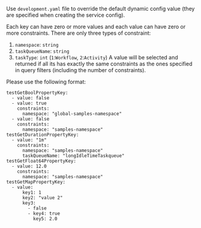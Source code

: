 Use `development.yaml` file to override the default dynamic config value (they are specified
when creating the service config).

Each key can have zero or more values and each value can have zero or more
constraints. There are only three types of constraint:
1. `namespace`: `string`
2. `taskQueueName`: `string`
3. `taskType`: `int` (`1`:`Workflow`, `2`:`Activity`)
   A value will be selected and returned if all its has exactly the same constraints
   as the ones specified in query filters (including the number of constraints).

Please use the following format:
```
testGetBoolPropertyKey:
  - value: false
  - value: true
    constraints:
      namespace: "global-samples-namespace"
  - value: false
    constraints:
      namespace: "samples-namespace"
testGetDurationPropertyKey:
  - value: "1m"
    constraints:
      namespace: "samples-namespace"
      taskQueueName: "longIdleTimeTaskqueue"
testGetFloat64PropertyKey:
  - value: 12.0
    constraints:
      namespace: "samples-namespace"
testGetMapPropertyKey:
  - value:
      key1: 1
      key2: "value 2"
      key3:
        - false
        - key4: true
          key5: 2.0
```
